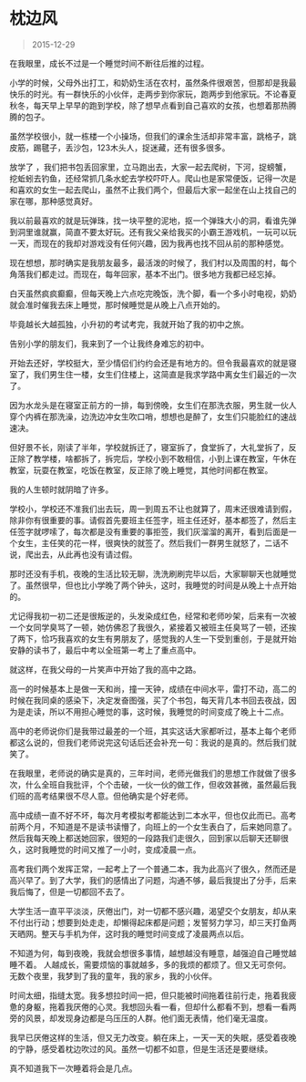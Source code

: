 # 枕边风

> 2015-12-29

在我眼里，成长不过是一个睡觉时间不断往后推的过程。

小学的时候，父母外出打工，和奶奶生活在农村，虽然条件很艰苦，但那却是我最快乐的时光。有一群快乐的小伙伴，走两步到你家玩，跑两步到他家玩。不论春夏秋冬，每天早上早早的跑到学校，除了想早点看到自己喜欢的女孩，也想着那热腾腾的包子。

虽然学校很小，就一栋楼一个小操场，但我们的课余生活却非常丰富，跳格子，跳皮筋，踢毽子，丢沙包，123木头人，捉迷藏，还有很多很多。

放学了 ，我们把书包丢回家里，立马跑出去，大家一起去爬树，下河，捉螃蟹，挖蚯蚓去钓鱼，还经常抓几条水蛇去学校吓吓人。爬山也是家常便饭，记得一次是和喜欢的女生一起去爬山，虽然不止我们两个，但最后大家一起坐在山上找自己的家在哪，那种感觉真好。

我以前最喜欢的就是玩弹珠，找一块平整的泥地，抠一个弹珠大小的洞，看谁先弹到洞里谁就赢，简直不要太好玩。还有我父亲给我买的小霸王游戏机，一玩可以玩一天，而现在的我却对游戏没有任何兴趣，因为我再也找不回从前的那种感觉。

现在想想，那时确实是我朋友最多，最活泼的时候了，我们村以及周围的村，每个角落我们都走过。而现在，每年回家，基本不出门。很多地方我都已经忘掉。

白天虽然疯疯癫癫，但每天晚上六点吃完晚饭，洗个脚，看一个多小时电视，奶奶就会准时催我去床上睡觉，那时候睡觉是从晚上八点开始的。

毕竟越长大越孤独，小升初的考试考完，我就开始了我的初中之旅。

告别小学的朋友们，我来到了一个让我终身难忘的初中。

开始去还好，学校挺大，至少情侣们约约会还是有地方的。但令我最喜欢的就是寝室了，我们男生住一楼，女生们住楼上，这简直是我求学路中离女生们最近的一次了。

因为水龙头是在寝室正前方的一排，每到傍晚，女生们在那洗衣服，男生就一伙人穿个内裤在那洗澡，边洗边冲女生吹口哨，想想也是醉了，女生们只能脸红的速战速决。

但好景不长，刚读了半年，学校就拆迁了，寝室拆了，食堂拆了，大礼堂拆了，反正除了教学楼，啥都拆了，拆完后，学校小到不敢相信，小到上课在教室，午休在教室，玩耍在教室，吃饭在教室，反正除了晚上睡觉，其他时间都在教室。

我的人生顿时就阴暗了许多。

学校小，学校还不准我们出去玩，周一到周五不让也就算了，周末还很难请到假，除非你有很重要的事。请假首先要班主任签字，班主任还好，基本都签了，然后主任签字就啰嗦了，每次都是没有重要的事拒签，我们灰溜溜的离开，看到后面是一个女生，主任笑的花一样，很爽快的就签了。然后我们一群男生就怒了，二话不说，爬出去，从此再也没有请过假。

那时还没有手机，夜晚的生活比较无聊，洗洗刷刷完毕以后，大家聊聊天也就睡觉了。虽然很早，但也比小学晚了两个钟头，这时，我睡觉的时间是从晚上十点开始的。

尤记得我初一初二还是很叛逆的，头发染成红色，经常和老师吵架，后来有一次被一个女同学臭骂了一顿，她仿佛忍了我很久，紧接着又被班主任臭骂了一顿，还挨了两下，恰巧我喜欢的女生有男朋友了，感觉我的人生一下受到重创，于是就开始安静的读书了，最后中考以全班第一考上了重点高中。

就这样，在我父母的一片笑声中开始了我的高中之路。

高一的时候基本上是做一天和尚，撞一天钟，成绩在中间水平，雷打不动，高二的时候在我同桌的感染下，决定发奋图强，买了个书包，每天背几本书回去夜战，因为是走读，所以不用担心睡觉的事，这时候，我睡觉的时间变成了晚上十二点。

高中的老师说你们是我带过最差的一个班，其实这话大家都听过，基本上每个老师都这么说的，但我们老师说完这句话后还会补充一句：我说的是真的。然后我们就笑了。

在我眼里，老师说的确实是真的，三年时间，老师光做我们的思想工作就做了很多次，什么全班自我批评，个个击破，一伙一伙的做工作，但收效甚微，虽然最后我们班的高考结果很不尽人意。但他确实是个好老师。

高中成绩一直不好不坏，每次月考模拟考都能达到二本水平，但也仅此而已。高考前两个月，不知道是不是读书读懵了，向班上的一个女生表白了，后来她同意了。然后我每天晚上都送她回家，很短的一段路我们走很久，回到家以后聊天还聊很久，这时我睡觉的时间又推了一小时，变成凌晨一点。

高考我们两个发挥正常，一起考上了一个普通二本，我为此高兴了很久，然而还是高兴早了。到了大学，我们的感情出了问题，沟通不够，最后我提出了分手，后来我后悔了，但是一切都回不去了。

大学生活一直平平淡淡，厌倦出门，对一切都不感兴趣，渴望交个女朋友，却从来不付出行动；想要到处走走，却懒得起床都是问题；发誓努力学习，却三天打鱼两天晒网。整天与手机为伴，这时我的睡觉时间变成了凌晨两点以后。

不知道为何，每到夜晚，我就会想很多事情，越想越没有睡意，越强迫自己睡觉越睡不着。 人越成长，需要烦恼的事就越多，多的我烦的都烦了。但又无可奈何。无数个夜里，我梦到了我的童年，我的家乡，我的小伙伴。

时间太细，指缝太宽。我多想拉时间一把，但只能被时间拖着往前行走，拖着我疲惫的身躯，拖着我厌倦的心灵。我想回头看一看，但却什么都看不到，想看一看两旁的风景，却发现身边都是乌压压的人群。他们面无表情，他们毫无温度。

我早已厌倦这样的生活，但又无力改变。躺在床上，一天一天的失眠，感受着夜晚的宁静，感受着枕边吹过的风。虽然一切都不如意，但是生活还是要继续。

真不知道我下一次睡着将会是几点。